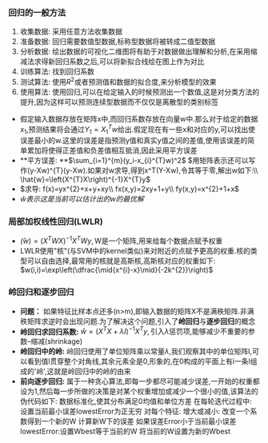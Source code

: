 ### 回归的一般方法
1. 收集数据: 采用任意方法收集数据
2. 准备数据: 回归需要数值型数据,标称型数据将被转成二值型数据
3. 分析数据: 绘出数据的可视化二维图将有助于对数据做出理解和分析,在采用缩减法求得新回归系数之后,可以将新拟合线绘在图上作为对比
4. 训练算法: 找到回归系数
5. 测试算法: 使用$R^2$或者预测值和数据的拟合度,来分析模型的效果
6. 使用算法: 使用回归,可以在给定输入的时候预测出一个数值,这是对分类方法的提升,因为这样可以预测连续型数据而不仅仅是离散型的类别标签
- 假定输入数据存放在矩阵x中,而回归系数存放在向量w中.那么对于给定的数据$x_1$,预测结果将会通过$Y_1=X_1^{T}w$给出.假定现在有一些x和对应的y,可以找出使误差最小的w.这里的误差是指预测y值和真实y值之间的差值,使用该误差的简单累加将使得正差值和负差值相互抵消,因此采用平方误差
- **平方误差: **$\sum_{i=1}^{m}(y_i-x_{i}^{T}w)^2$
  $用矩阵表示还可以写作(y-Xw)^{T}(y-Xw).如果对w求导,得到x^T(Y-Xw),令其等于零,解出w如下:\\ \hat{w}=\left(X^{T}X\right)^{-1}X^{T}y$
- $求导: f(x)=yx^{2}+x+y+xy\\ fx(x,y)=2xy+1+y\\ fy(x,y)=x^{2}+1+x$
- $\hat{w}表示这是当前可以估计出的w的最优解$
### 局部加权线性回归(LWLR)
- $\hat(w)=(X^{T}WX)^{-1}X^{T}Wy,\text{W是一个矩阵,用来给每个数据点赋予权重}$
- LWLR使用"核"(与SVM中的kernel类似)来对附近的点赋予更高的权重.核的类型可以自由选择,最常用的核就是高斯核,高斯核对应的权重如下:
  $w(i,i)=\exp\left(\dfrac{\mid{x^{i}-x}\mid}{-2k^{2}}\right)$
### 岭回归和逐步回归
- **问题：** 如果特征比样本点还多(n>m),即输入数据的矩阵X不是满秩矩阵.非满秩矩阵求逆时会出现问题.为了解决这个问题,引入了**岭回归**与**逐步回归**的概念
- **岭回归求回归系数:** $\hat{w}=(X^{T}X+\lambda{I})^{-1}X^{T}y,\text{引入$\lambda$惩罚项,能够减少不重要的参数--缩减(shrinkage)}$
- **岭回归中的岭:** 岭回归使用了单位矩阵乘以常量$\lambda$,我们观察其中的单位矩阵I,可以看到值l贯穿整个对角线,其余元素全是0,形象的,在0构成的平面上有i一条l组成的'岭',这就是岭回归中的岭的由来
- **前向逐步回归:** 属于一种贪心算法,即每一步都尽可能减少误差,一开始的权重都设为1,然后每一步所做的决策是对某个权重增加或减少一个很小的值,该算法的伪代码如下:
        数据标准化,使其分布满足0均值和单位方差
        在每轮迭代过程中:
        设置当前最小误差lowestError为正无穷
        对每个特征:
            增大或减小:
                改变一个系数得到一个新的W
                计算新W下的误差
                如果误差Error小于当前最小误差lowestError:设置Wbest等于当前的W
            将当前的W设置为新的Wbest 
